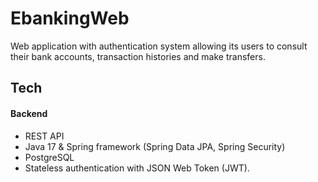# EbankingWeb

Web application with authentication system allowing its users to consult their bank accounts, transaction histories and make transfers.

## Tech

#### Backend

-  REST API
-  Java 17 & Spring framework (Spring Data JPA, Spring Security)
-  PostgreSQL
-  Stateless authentication with JSON Web Token (JWT).
